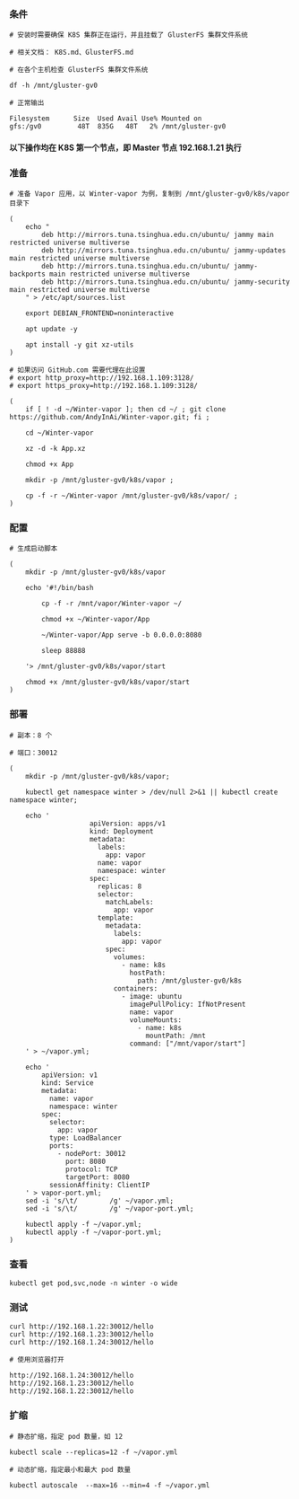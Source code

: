  
### 条件

	# 安装时需要确保 K8S 集群正在运行，并且挂载了 GlusterFS 集群文件系统

	# 相关文档： K8S.md、GlusterFS.md

	# 在各个主机检查 GlusterFS 集群文件系统

	df -h /mnt/gluster-gv0

	# 正常输出

	Filesystem      Size  Used Avail Use% Mounted on
	gfs:/gv0         48T  835G   48T   2% /mnt/gluster-gv0


#### 以下操作均在 K8S 第一个节点，即 Master 节点 192.168.1.21 执行


### 准备

	# 准备 Vapor 应用，以 Winter-vapor 为例，复制到 /mnt/gluster-gv0/k8s/vapor 目录下

	(
		echo "
			deb http://mirrors.tuna.tsinghua.edu.cn/ubuntu/ jammy main restricted universe multiverse
			deb http://mirrors.tuna.tsinghua.edu.cn/ubuntu/ jammy-updates main restricted universe multiverse
			deb http://mirrors.tuna.tsinghua.edu.cn/ubuntu/ jammy-backports main restricted universe multiverse
			deb http://mirrors.tuna.tsinghua.edu.cn/ubuntu/ jammy-security main restricted universe multiverse
		" > /etc/apt/sources.list

		export DEBIAN_FRONTEND=noninteractive
		
		apt update -y

		apt install -y git xz-utils
	)

	# 如果访问 GitHub.com 需要代理在此设置
	# export http_proxy=http://192.168.1.109:3128/
	# export https_proxy=http://192.168.1.109:3128/

	(
		if [ ! -d ~/Winter-vapor ]; then cd ~/ ; git clone https://github.com/AndyInAi/Winter-vapor.git; fi ;

		cd ~/Winter-vapor

		xz -d -k App.xz

		chmod +x App

		mkdir -p /mnt/gluster-gv0/k8s/vapor ;

		cp -f -r ~/Winter-vapor /mnt/gluster-gv0/k8s/vapor/ ;
	)


### 配置

	# 生成启动脚本

	(
		mkdir -p /mnt/gluster-gv0/k8s/vapor

		echo '#!/bin/bash

			cp -f -r /mnt/vapor/Winter-vapor ~/

			chmod +x ~/Winter-vapor/App

			~/Winter-vapor/App serve -b 0.0.0.0:8080
			
			sleep 88888

		'> /mnt/gluster-gv0/k8s/vapor/start 
		
		chmod +x /mnt/gluster-gv0/k8s/vapor/start
	)


### 部署

	# 副本：8 个

	# 端口：30012
	
	(
		mkdir -p /mnt/gluster-gv0/k8s/vapor;

		kubectl get namespace winter > /dev/null 2>&1 || kubectl create namespace winter;

		echo '
                        apiVersion: apps/v1
                        kind: Deployment
                        metadata:
                          labels:
                            app: vapor
                          name: vapor
                          namespace: winter
                        spec:
                          replicas: 8
                          selector:
                            matchLabels:
                              app: vapor
                          template:
                            metadata:
                              labels:
                                app: vapor
                            spec:
                              volumes:
                                - name: k8s
                                  hostPath:
                                    path: /mnt/gluster-gv0/k8s
                              containers:
                                - image: ubuntu
                                  imagePullPolicy: IfNotPresent
                                  name: vapor
                                  volumeMounts:
                                    - name: k8s
                                      mountPath: /mnt
                                  command: ["/mnt/vapor/start"]
		' > ~/vapor.yml;

		echo '
			apiVersion: v1
			kind: Service
			metadata:
			  name: vapor
			  namespace: winter
			spec:
			  selector:
			    app: vapor
			  type: LoadBalancer
			  ports:
			    - nodePort: 30012
			      port: 8080
			      protocol: TCP
			      targetPort: 8080
			  sessionAffinity: ClientIP
		' > vapor-port.yml;
		sed -i 's/\t/        /g' ~/vapor.yml;
		sed -i 's/\t/        /g' ~/vapor-port.yml;
		
		kubectl apply -f ~/vapor.yml;
		kubectl apply -f ~/vapor-port.yml;
	)


### 查看

	kubectl get pod,svc,node -n winter -o wide


### 测试

	curl http://192.168.1.22:30012/hello
	curl http://192.168.1.23:30012/hello
	curl http://192.168.1.24:30012/hello

	# 使用浏览器打开

	http://192.168.1.24:30012/hello
	http://192.168.1.23:30012/hello
	http://192.168.1.22:30012/hello


### 扩缩

	# 静态扩缩，指定 pod 数量，如 12

	kubectl scale --replicas=12 -f ~/vapor.yml

	# 动态扩缩，指定最小和最大 pod 数量

	kubectl autoscale  --max=16 --min=4 -f ~/vapor.yml
	


